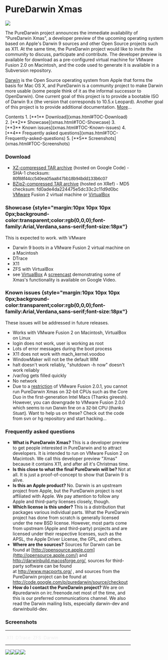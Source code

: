 PureDarwin Xmas
===============


[![](../_/rsrc/1229865736668/downloads/xmas/PD-Xmas.jpg)](xmas/PD-Xmas.jpg%3Fattredirects=0)


The PureDarwin project announces the immediate availability of "PureDarwin Xmas", a developer preview of the upcoming operating system based on Apple's Darwin 9 sources and other Open Source projects such as X11. At the same time, the PureDarwin project would like to invite the community to discuss, participate and contribute. The developer preview is available for download as a pre-configured virtual machine for VMware Fusion 2.0 on Macintosh, and the code used to generate it is available in a Subversion repository.

[Darwin](http://en.wikipedia.org/wiki/Darwin_%28operating_system%29) is the Open Source operating system from Apple that forms the basis for Mac OS X, and PureDarwin is a community project to make Darwin more usable (some people think of it as the informal successor to OpenDarwin). One current goal of this project is to provide a bootable ISO of Darwin 9.x (the version that corresponds to 10.5.x Leopard). Another goal of this project is to provide additional documentation. [More](../welcome/about.html)...

<div class="sites-embed-align-left-wrapping-off">
<div class="sites-embed-border-off sites-embed" style="width:399px;">
<div class="sites-embed-content sites-embed-type-toc">
<div class="goog-toc sites-embed-toc-maxdepth-6">
Contents
1.  [**1** Download](xmas.html#TOC-Download)
2.  [**2** Showcase](xmas.html#TOC-Showcase)
3.  [**3** Known issues](xmas.html#TOC-Known-issues)
4.  [**4** Frequently asked questions](xmas.html#TOC-Frequently-asked-questions)
5.  [**5** Screenshots](xmas.html#TOC-Screenshots)


### Download
-   [XZ-compressed TAR archive](http://code.google.com/p/puredarwin/downloads/detail?name=puredarwinxmas.tar.xz) (hosted on Google Code) - SHA-1 checksum:  <span style="font-family:arial,sans-serif;white-space:nowrap">80f88f44cc540ea05aa847bb18b94bdd133b6c07</span>
-   [BZip2-compressed TAR archive](http://xref.puredarwin.org/puredarwinxmas.tar.bz2) (hosted on XRef) - MD5 checksum: fd0ade4da224475e5dc33c2c11d9d0bc
[VMware](../developers/vmware.html) Fusion 2 virtual machine or [VirtualBox](../developers/virtualbox.html)
### Showcase {style="margin:10px 10px 10px 0px;background-color:transparent;color:rgb(0,0,0);font-family:Arial,Verdana,sans-serif;font-size:18px"}
This is expected to work.
with VMware
-   Darwin 9 boots in a VMware Fusion 2 virtual machine on a Macintosh
-   DTrace 
-   X11
-   ZFS
with VirtualBox
-   see [VirtualBox](../developers/virtualbox.html)
A [screencast](http://video.google.com/videoplay?docid=2258011422088941976) demonstrating some of Xmas's functionality is available on Google Video.

### Known issues {style="margin:10px 10px 10px 0px;background-color:transparent;color:rgb(0,0,0);font-family:Arial,Verdana,sans-serif;font-size:18px"}
These issues will be addressed in future releases.
-   Works with VMware Fusion 2 on Macintosh, VirtualBox on Linux
-   login does not work, user is working as root
-   Lots of error messages during the boot process
-   X11 does not work with mach_kernel.voodoo
-   WindowMaker will not be the default WM
-   halt doesn't work reliably, "shutdown -h now" doesn't work reliably
-   /var/log gets filled quickly
-   No network
-   Due to a [restriction](http://communities.vmware.com/thread/183426) of VMware Fusion 2.0.1, you cannot run PureDarwin Xmas on 32-bit CPUs such as the Core Duo in the first-generation Intel Macs (Thanks gireesh). However, you can downgrade to VMware Fusion 2.0.0 which <span style="font-family:arial">seems to run Darwin fine on a 32-bit CPU (thanks Stuart).</span>
Want to help us on these? Check out the code from svn or hg repository and start hacking...

### Frequently asked questions
-   <span style="font-weight:bold">What is PureDarwin Xmas?
     </span>This is a developer preview to get people interested in PureDarwin and to attract developers.
     It is intended to run on VMware Fusion 2 on Macintosh.
     We call this developer preview "Xmas" because it contains X11, and after all it's Christmas time.
-   <span style="font-weight:bold">Is this close to what the final PureDarwin will be?
     </span>Not at all. It is just a proof-of-concept to show that Darwin 9 is alive.
-   <span style="font-weight:bold">Is this an Apple product?
     </span>No. Darwin is an upstream project from Apple, but the PureDarwin project is not affiliated with Apple. We pay attention to follow any Apple and third-party licenses closely, though.
-   <span style="font-weight:bold">Which license is this under?
     </span>This is a distribution that packages various individual parts. What the PureDarwin project has done from scratch is generally licensed under the new BSD license. However, most parts come from upstream (Apple and third-party) projects and are licensed under their respective licenses, such as the APSL, the Apple Driver License, the GPL, and others.
-   <span style="font-weight:bold">Where are the sources?</span>
     Sources for Darwin can be found at [http://opensource.apple.com](http://opensource.apple.com/) and <http://darwinbuild.macosforge.org/>, sources for third-party software can be found at <http://www.macports.org/> , and sources from the PureDarwin project can be found at <http://code.google.com/p/puredarwin/source/checkout> 
-   <span style="font-weight:bold">How do I contact the PureDarwin project?
     </span>We are on #puredarwin on irc.freenode.net most of the time, and this is our preferred communications channel. We also read the Darwin mailing lists, especially darwin-dev and darwinbuild-dev.
### Screenshots
  --------------------------------------------------- ------------------------------------------------------
   <span style="color:rgb(238,238,238)">X11</span>    <span style="color:rgb(238,238,238)">DTrace</span>
   <span style="color:rgb(238,238,238)">ZFS</span>    <span style="color:rgb(238,238,238)">Darwin</span>
  --------------------------------------------------- ------------------------------------------------------
[![](../_/rsrc/1229890193543/downloads/xmas/puredarwin_Xmas_red_X.png%3Fheight=366&width=420)](xmas/puredarwin_Xmas_red_X.png%3Fattredirects=0)[![](../_/rsrc/1229890177001/downloads/xmas/puredarwin%20Xmas%20green%20dtrace.png%3Fheight=366&width=420)](xmas/puredarwin%20Xmas%20green%20dtrace.png%3Fattredirects=0)[![](../_/rsrc/1229892154203/downloads/xmas/puredarwin%20xmas%20zfs%20blue.png%3Fheight=366&width=420)](xmas/puredarwin%20xmas%20zfs%20blue.png%3Fattredirects=0)[![](../_/rsrc/1229893794706/downloads/xmas/puredarxin%20xmas%20UNIX%20yellow.png%3Fheight=366&width=420)](xmas/puredarxin%20xmas%20UNIX%20yellow.png%3Fattredirects=0)

### 



